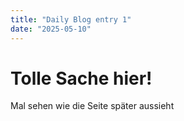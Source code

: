 ```yaml
---
title: "Daily Blog entry 1"
date: "2025-05-10"
---
```


# Tolle Sache hier!
Mal sehen wie die Seite später aussieht
